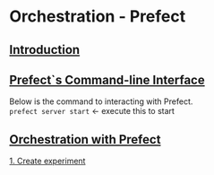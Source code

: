 
# Orchestration - Prefect

## <ins>Introduction</ins>

## <ins>Prefect`s Command-line Interface</ins>
Below is the command to interacting with Prefect.
<br />
`prefect server start` <- execute this to start

## <ins>Orchestration with Prefect</ins>
<ins>1. Create experiment</ins>